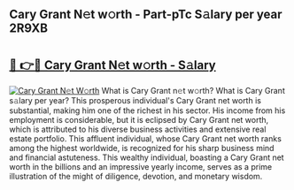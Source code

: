 ## Cary Grant N𝚎t w𝚘rth - Part-pTc S𝚊lary per year 2R9XB

# <h2><a href="http://gc3fmt.nevu.top/?p=Cary+Grant">🔗 👉🔴 Cary Grant N𝚎t w𝚘rth - S𝚊lary</a></h2>

[![Cary Grant N𝚎t W𝚘rth](https://i.imgur.com/Oavwk0R.jpeg)](http://gc3fmt.nevu.top/?p=Cary+Grant)
What is Cary Grant n𝚎t w𝚘rth? What is Cary Grant s𝚊lary per year?
This prosperous individual's Cary Grant net worth is substantial, making him one of the richest in his sector. His income from his employment is considerable, but it is eclipsed by Cary Grant net worth, which is attributed to his diverse business activities and extensive real estate portfolio. This affluent individual, whose Cary Grant net worth ranks among the highest worldwide, is recognized for his sharp business mind and financial astuteness. This wealthy individual, boasting a Cary Grant net worth in the billions and an impressive yearly income, serves as a prime illustration of the might of diligence, devotion, and monetary wisdom.
